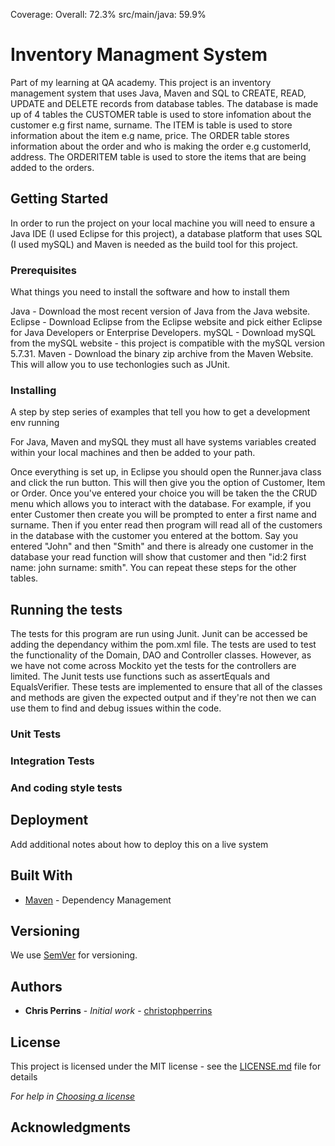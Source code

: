 Coverage: Overall: 72.3%
          src/main/java: 59.9%
# Inventory Managment System
Part of my learning at QA academy.
This project is an inventory management system that uses Java, Maven and SQL to CREATE, READ, UPDATE and DELETE records from database tables. The database is made up of 4 tables the CUSTOMER table is used to store infomation about the customer e.g first name, surname. The ITEM is table is used to store information about the item e.g name, price. The ORDER table stores information about the order and who is making the order e.g customerId, address. The ORDERITEM table is used to store the items that are being added to the orders.

## Getting Started

In order to run the project on your local machine you will need to ensure a Java IDE (I used Eclipse for this project), a database platform that uses SQL (I used mySQL) and Maven is needed as the build tool for this project.

### Prerequisites

What things you need to install the software and how to install them

Java - Download the most recent version of Java from the Java website.
Eclipse - Download Eclipse from the Eclipse website and pick either Eclipse for Java Developers or Enterprise Developers.
mySQL - Download mySQL from the mySQL website - this project is compatible with the mySQL version 5.7.31.
Maven - Download the binary zip archive from the Maven Website. This will allow you to use techonlogies such as JUnit.

### Installing

A step by step series of examples that tell you how to get a development env running

For Java, Maven and mySQL they must all have systems variables created within your local machines and then be added to your path.

Once everything is set up, in Eclipse you should open the Runner.java class and click the run button.
This will then give you the option of Customer, Item or Order.
Once you've entered your choice you will be taken the the CRUD menu which allows you to interact with the database.
For example, if you enter Customer then create you will be prompted to enter a first name and surname.
Then if you enter read then program will read all of the customers in the database with the customer you entered at the bottom.
Say you entered "John" and then "Smith" and there is already one customer in the database your read function will show that customer and then "id:2 first name: john surname: smith".
You can repeat these steps for the other tables. 

## Running the tests

The tests for this program are run using Junit. Junit can be accessed be adding the dependancy withim the pom.xml file. The tests are used to test the functionality of the Domain, DAO and Controller classes. However, as we have not come across Mockito yet the tests for the controllers are limited. The Junit tests use functions such as assertEquals and EqualsVerifier. These tests are implemented to ensure that all of the classes and methods are given the expected output and if they're not then we can use them to find and debug issues within the code.

### Unit Tests 


### Integration Tests 


### And coding style tests

## Deployment

Add additional notes about how to deploy this on a live system

## Built With

* [Maven](https://maven.apache.org/) - Dependency Management

## Versioning

We use [SemVer](http://semver.org/) for versioning.

## Authors

* **Chris Perrins** - *Initial work* - [christophperrins](https://github.com/christophperrins)

## License

This project is licensed under the MIT license - see the [LICENSE.md](LICENSE.md) file for details 

*For help in [Choosing a license](https://choosealicense.com/)*

## Acknowledgments

